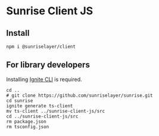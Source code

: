 # Sunrise Client JS

## Install

```shell
npm i @sunriselayer/client
```

## For library developers

Installing [Ignite CLI](https://docs.ignite.com/welcome/install) is required.

```shell
cd ..
# git clone https://github.com/sunriselayer/sunrise.git
cd sunrise
ignite generate ts-client
mv ts-client ../sunrise-client-js/src
cd ../sunrise-client-js/src
rm package.json
rm tsconfig.json
```
